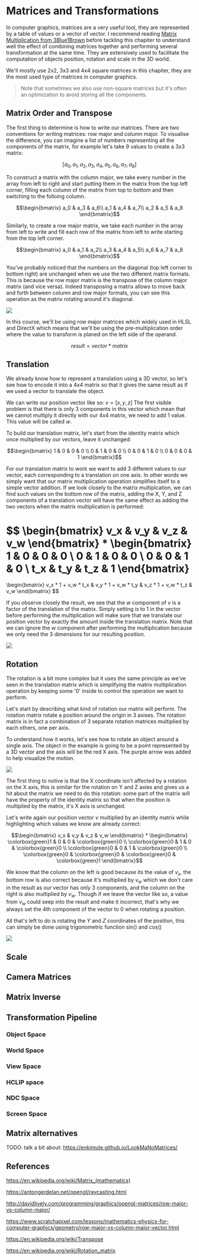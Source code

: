 # Matrices and Transformations

In computer graphics, matrices are a very useful tool, they are represented by a table of values or a vector of vector. I recommend reading [Matrix Multiplication from 3Blue1Brown](https://www.3blue1brown.com/lessons/matrix-multiplication) before tackling this chapiter to understand well the effect of combining matrices together and performing several transformation at the same time. They are extensively used to facilitate the computation of objects position, rotation and scale in the 3D world.

We'll mostly use 2x2, 3x3 and 4x4 square matrices in this chapiter, they are the most used type of matrices in computer graphics.

> Note that sometimes we also use non-square matrices but it's often an optimization to avoid storing all the components.

## Matrix Order and Transpose

The first thing to determine is how to write our matrices. There are two conventions for writing matrices: row major and column major.
To visualise the difference, you can imagine a list of numbers representing all the components of the matrix, for example let's take 9 values to create a 3x3 matrix:

$$[a_0, a_1, a_2, a_3, a_4, a_5, a_6, a_7, a_8]$$

To construct a matrix with the column major, we take every number in the array from left to right and start putting them in the matrix from the top left corner, filling each column of the matrix from top to bottom and then switching to the folloing column.

$$\begin{bmatrix}
a_0 & a_3 & a_6\\
a_1 & a_4 & a_7\\
a_2 & a_5 & a_8
\end{bmatrix}$$

Similarly, to create a row major matrix, we take each number in the array from left to write and fill each row of the matrix from left to write starting from the top left corner.

$$\begin{bmatrix}
a_0 & a_1 & a_2\\
a_3 & a_4 & a_5\\
a_6 & a_7 & a_8
\end{bmatrix}$$

You've probably noticed that the numbers on the diagonal (top left corner to bottom right) are unchanged when we use the two different matrix formats. This is because the row major matrix is the transpose of the column major matrix (and vice versa). Indeed transposing a matrix allows to move back and forth between column and row major formats, you can see this operation as the matrix rotating around it's diagonal.

![](Media/Recordings/Matrix%2000%20Transpose.gif)

In this course, we'll be using row major matrices which widely used in HLSL and DirectX which means that we'll be using the pre-multiplication order where the value to transform is planed on the left side of the operand.

$$result = vector * matrix$$

## Translation

We already know how to represent a translation using a 3D vector, so let's see how to encode it into a 4x4 matrix so that it gives the same result as if we used a vector to translate the object.

We can write our position vector like so: $v = [x, y, z]$ The first visible problem is that there is only 3 components in this vector which mean that we cannot multiply it directly with our 4x4 matrix, we need to add 1 value. This value will be called $w$.

To build our translation matrix, let's start from the identity matrix which once multiplied by our vectors, leave it unchanged:

$$\begin{bmatrix}
1 & 0 & 0 & 0 \\
0 & 1 & 0 & 0 \\
0 & 0 & 1 & 0 \\
0 & 0 & 0 & 1
\end{bmatrix}$$

For our translation matrix to work we want to add 3 different values to our vector, each corresponding to a translation on one axis. In other words we simply want that our matrix multiplication operation simplifies itself to a simple vector addition. If we look closely to the matrix multiplcation, we can find such values on the bottom row of the matrix, adding the X, Y, and Z components of a translation vector will have the same effect as adding the two vectors when the matrix multiplication is performed:

$$
\begin{bmatrix} v_x & v_y & v_z & v_w \end{bmatrix}
*
\begin{bmatrix}
1 & 0 & 0 & 0 \\
0 & 1 & 0 & 0 \\
0 & 0 & 1 & 0 \\
t_x & t_y & t_z & 1
\end{bmatrix}
=
\begin{bmatrix} v_x * 1 + v_w * t_x & v_y * 1 + v_w * t_y & v_z * 1 + v_w * t_z & v_w \end{bmatrix}
$$

If you observe closely the result, we see that the $w$ component of $v$ is a factor of the translation of the matrix. Simply setting is to 1 in the vector before performing the multiplication will make sure that we translate our position vector by exactly the amount inside the translation matrix. Note that we can ignore the $w$ component after performing the multiplication because we only need the 3 dimensions for our resulting position.

![](Media/Recordings/Matrix%2001.gif)

## Rotation

The rotation is a bit more complex but it uses the same principle as we've seen in the translation matrix which is simplifying the matrix multiplication operation by keeping some '0' inside to control the operation we want to perform.

Let's start by describing what kind of rotation our matrix will perform. The rotation matrix rotate a position around the origin in 3 axises. The rotation matrix is in fact a combination of 3 separate rotation matrices multiplied by each others, one per axis.

To understand how it works, let's see how to rotate an object around a single axis. The object in the example is going to be a point represented by a 3D vector and the axis will be the red X axis. The purple arrow was added to help visualize the motion.

![](Media/Recordings/Matrix%2003%20Rotation-Point.gif)

The first thing to notive is that the X coordinate isn't affected by a rotation on the X axis, this is similar for the rotation on Y and Z axies and gives us a hit about the matrix we need to do this rotation: some part of the matrix will have the property of the identity matrix so that when the position is multiplied by the matrix, it's X axis is unchanged.

Let's write again our position vector $v$ multiplied by an identity matrix while highlighting which values we know are already correct:

$$\begin{bmatrix} v_x & v_y & v_z & v_w \end{bmatrix}
*
\begin{bmatrix}
\colorbox{green}1 & 0 & 0 & \colorbox{green}0 \\
\colorbox{green}0 & 1 & 0 & \colorbox{green}0 \\
\colorbox{green}0 & 0 & 1 & \colorbox{green}0 \\
\colorbox{green}0 & \colorbox{green}0 & \colorbox{green}0 & \colorbox{green}1
\end{bmatrix}$$

We know that the column on the left is good because its the value of $v_x$, the bottom row is also correct because it's multiplied by $v_w$ which we don't care in the result as our vector has only 3 components, and the column on the right is also multiplied by $v_w$. Though if we leave the vector like so, a value from $v_w$ could seep into the result and make it incorrect, that's why we always set the 4th component of the vector to 0 when rotating a position.

All that's left to do is rotating the $Y$ and $Z$ coordinates of the position, this can simply be done using trigonometric function sin() and cos()


![](Media/Recordings/Matrix%2002%20Rotation.gif)


## Scale

## Camera Matrices

## Matrix Inverse

## Transformation Pipeline

### Object Space

### World Space

### View Space

### HCLIP space

### NDC Space

### Screen Space

## Matrix alternatives

TODO: talk a bit about:
https://enkimute.github.io/LookMaNoMatrices/

## References

https://en.wikipedia.org/wiki/Matrix_(mathematics)

https://antongerdelan.net/opengl/raycasting.html

http://davidlively.com/programming/graphics/opengl-matrices/row-major-vs-column-major/

https://www.scratchapixel.com/lessons/mathematics-physics-for-computer-graphics/geometry/row-major-vs-column-major-vector.html

https://en.wikipedia.org/wiki/Transpose

https://en.wikipedia.org/wiki/Rotation_matrix
